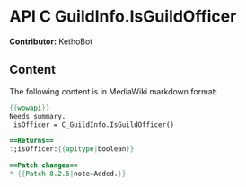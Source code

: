 # API C GuildInfo.IsGuildOfficer

**Contributor:** KethoBot

## Content

The following content is in MediaWiki markdown format:

```mediawiki
{{wowapi}}
Needs summary.
 isOfficer = C_GuildInfo.IsGuildOfficer()

==Returns==
:;isOfficer:{{apitype|boolean}}

==Patch changes==
* {{Patch 8.2.5|note=Added.}}
```